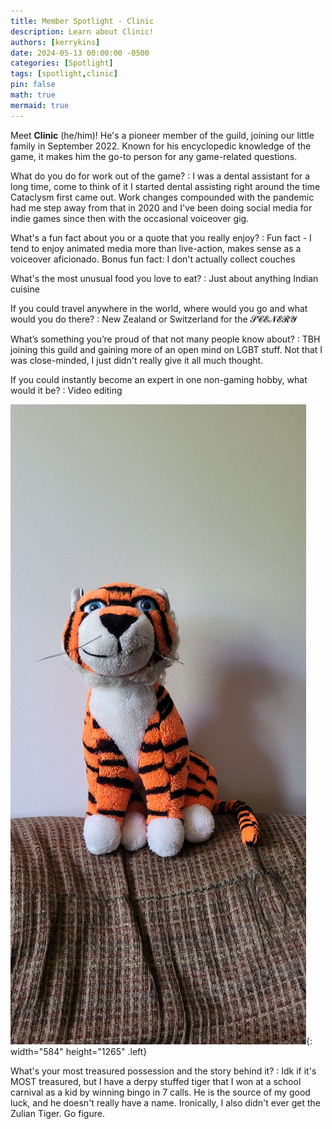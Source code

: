 ```yaml
---
title: Member Spotlight - Clinic
description: Learn about Clinic!
authors: [kerrykins]
date: 2024-05-13 00:00:00 -0500
categories: [Spotlight]
tags: [spotlight,clinic]
pin: false
math: true
mermaid: true
---
```


Meet **Clinic** (he/him)! He's a pioneer member of the guild, joining our little family in September 2022. Known for his encyclopedic knowledge of the game, it makes him the go-to person for any game-related questions. 

What do you do for work out of the game?
: I was a dental assistant for a long time, come to think of it I started dental assisting right around the time Cataclysm first came out. Work changes compounded with the pandemic had me step away from that in 2020 and I've been doing social media for indie games since then with the occasional voiceover gig.

What's a fun fact about you or a quote that you really enjoy?
: Fun fact - I tend to enjoy animated media more than live-action, makes sense as a voiceover aficionado. Bonus fun fact: I don't actually collect couches

What's the most unusual food you love to eat?
: Just about anything Indian cuisine

If you could travel anywhere in the world, where would you go and what would you do there?
: New Zealand or Switzerland for the 𝓢𝓒𝓔𝓝𝓔𝓡𝓨 

What’s something you’re proud of that not many people know about?
: TBH joining this guild and gaining more of an open mind on LGBT stuff. Not that I was close-minded, I just didn't really give it all much thought.

If you could instantly become an expert in one non-gaming hobby, what would it be?
: Video editing

![Clinic Tiger](/images/clinic3.jpg){: width="584" height="1265" .left}

What's your most treasured possession and the story behind it?
: Idk if it's MOST treasured, but I have a derpy stuffed tiger that I won at a school carnival as a kid by winning bingo in 7 calls. He is the source of my good luck, and he doesn't really have a name. Ironically, I also didn't ever get the Zulian Tiger. Go figure.